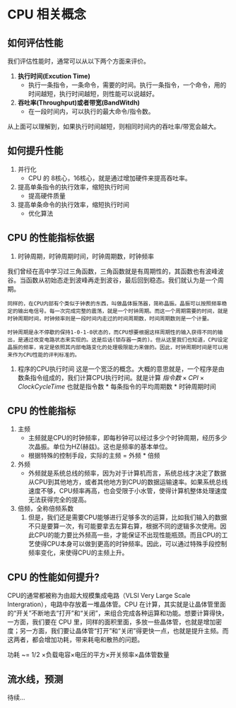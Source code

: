 # CPU 相关概念
## 如何评估性能
我们评估性能时，通常可以从以下两个方面来评价。
1. **执行时间(Excution Time)**
    - 执行一条指令，一条命令，需要的时间。执行一条指令，一个命令，用的时间越短，执行时间越短，则性能可以说越好。
1. **吞吐率(Throughput)**或者**带宽(BandWitdh)**
    - 在一段时间内，可以执行的最大命令/指令数。

从上面可以理解到，如果执行时间越短，则相同时间内的吞吐率/带宽会越大。

## 如何提升性能
1. 并行化
    - CPU 的 8核心，16核心，就是通过增加硬件来提高吞吐率。 
2. 提高单条指令的执行效率，缩短执行时间
    - 提高硬件质量
3. 提高单条命令的执行效率，缩短执行时间
    - 优化算法

## CPU 的性能指标依据
1. 时钟周期，时钟周期时间，时钟周期数，时钟频率
<p>我们曾经在高中学习过三角函数，三角函数就是有周期性的，其函数也有波峰波谷。当函数从初始态走到波峰再走到波谷，最后回到稳态。我们就认为是一个周期。</p>

    同样的，在CPU内部有个类似于钟表的东西，叫做晶体振荡器，简称晶振。晶振可以按照频率稳定的输出电信号。每一次完成完整的震荡，就是一个时钟周期。而这一个周期需要的时间，就是时钟周期时间，时钟频率则是一段时间内走过的时间周期数，时间周期数则是一个计量。
    
    时钟周期是永不停歇的保持1-0-1-0状态的，而CPU想要根据这样周期性的输入获得不同的输出，是通过改变电路状态来实现的。这是后话(锁存器一类的)。但从这里我们也知道，CPU设定晶振的频率，肯定是依照其内部电路变化的处理极限能力来做的。因此，时钟周期时间是可以用来作为CPU性能的评判标准的。
1. 程序的CPU执行时间
这是一个宽泛的概念。大概的意思就是，一个程序是由数条指令组成的，我们计算CPU执行时间。就是计算
$指令数\times CPI \times Clock Cycle Time$
也就是指令数 * 每条指令的平均周期数 * 时钟周期时间

## 
## CPU 的性能指标
1. 主频
    - 主频就是CPU的时钟频率，即每秒钟可以经过多少个时钟周期，经历多少次晶振。单位为HZ(赫兹)。这也是频率的基本单位。
    - 根据特殊的控制手段，实际的主频 = 外频 * 倍频
2. 外频
    - 外频就是系统总线的频率，因为对于计算机而言，系统总线才决定了数据从CPU到其他地方，或者其他地方到CPU的数据运输速率。如果系统总线速度不够，CPU频率再高，也会受限于小水管，使得计算机整体处理速度无法获得完全的提高。
3. 倍频，全称倍频系数
    1. 但是，我们还是需要CPU能够进行足够多次的运算，比如我们输入的数据不只是要算一次，有可能要拿去左算右算，根据不同的逻辑多次使用。因此CPU的能力要比外频高一些，才能保证不出现性能瓶颈。而且CPU的工艺使得CPU本身可以做到更高的时钟频率。因此，可以通过特殊手段控制频率变化，来使得CPU的主频上升。

## CPU 的性能如何提升?
CPU的通常都被称为由超大规模集成电路（VLSI Very Large Scale Intergration），电路中存放着一堆晶体管。CPU 在计算，其实就是让晶体管里面的“开关”不断地去“打开”和“关闭”，来组合完成各种运算和功能。想要计算得快，一方面，我们要在 CPU 里，同样的面积里面，多放一些晶体管，也就是增加密度；另一方面，我们要让晶体管“打开”和“关闭”得更快一点，也就是提升主频。而这两者，都会增加功耗，带来耗电和散热的问题。

功耗 ~= 1/2 ×负载电容×电压的平方×开关频率×晶体管数量

## 流水线，预测
待续...
